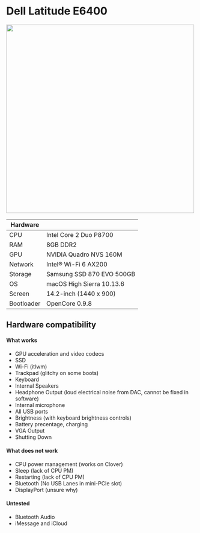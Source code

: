 # Dell Latitude E6400
<img src="https://i.imgur.com/pnwi67A.jpeg" width="500">

| Hardware  | |
| ------------- | ------------- |
| CPU  | Intel Core 2 Duo P8700 |
| RAM  | 8GB DDR2 |
| GPU  | NVIDIA Quadro NVS 160M  |
| Network  | Intel® Wi-Fi 6 AX200  |
| Storage  | Samsung SSD 870 EVO 500GB |
| OS  | macOS High Sierra 10.13.6 |
| Screen  | 14.2-inch (1440 x 900) | 
| Bootloader | OpenCore 0.9.8 | 

## Hardware compatibility

#### What works
- GPU acceleration and video codecs
- SSD
- Wi-Fi (itlwm)
- Trackpad (glitchy on some boots)
- Keyboard
- Internal Speakers
- Headphone Output (loud electrical noise from DAC, cannot be fixed in software)
- Internal microphone
- All USB ports
- Brightness (with keyboard brightness controls)
- Battery precentage, charging
- VGA Output
- Shutting Down

#### What does not work
- CPU power management (works on Clover)
- Sleep (lack of CPU PM)
- Restarting (lack of CPU PM)
- Bluetooth (No USB Lanes in mini-PCIe slot)
- DisplayPort (unsure why)

#### Untested
- Bluetooth Audio
- iMessage and iCloud
